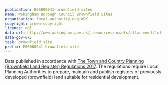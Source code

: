 ```yaml
---
publication: E06000041-brownfield-sites
name: Wokingham Borough Council Brownfield Sites
organisation: local-authority-eng:WOK
copyright: crown-copyright
licence: ogl
data-url: http://www.wokingham.gov.uk/_resources/assets/attachment/full/0/446349.csv
data-gov-uk: 
task: brownfield_site
prefix: E06000041-brownfield-site
---
```


Data published in accordance with [The Town and Country Planning (Brownfield Land Register) Regulations 2017](http://www.legislation.gov.uk/uksi/2017/403/contents/made).
The regulations require Local Planning Authorities to prepare, maintain and publish registers of previously developed (brownfield) land suitable for residential development.

